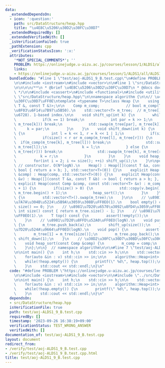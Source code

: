 ```yaml
---
data:
  _extendedDependsOn:
  - icon: ':question:'
    path: src/DataStructure/heap.hpp
    title: "\u4E8C\u5206\u30D2\u30FC\u30D7"
  _extendedRequiredBy: []
  _extendedVerifiedWith: []
  _isVerificationFailed: true
  _pathExtension: cpp
  _verificationStatusIcon: ':x:'
  attributes:
    '*NOT_SPECIAL_COMMENTS*': ''
    PROBLEM: https://onlinejudge.u-aizu.ac.jp/courses/lesson/1/ALDS1/all/ALDS1_9_B
    links:
    - https://onlinejudge.u-aizu.ac.jp/courses/lesson/1/ALDS1/all/ALDS1_9_B
  bundledCode: "#line 1 \"test/aoj-ALDS1_9_B.test.cpp\"\n#define PROBLEM \"https://onlinejudge.u-aizu.ac.jp/courses/lesson/1/ALDS1/all/ALDS1_9_B\"\
    \n\n#include <iostream>\n#include <vector>\n\n#line 1 \"src/DataStructure/heap.hpp\"\
    \n\n\n\n/**\n * @brief \u4E8C\u5206\u30D2\u30FC\u30D7\n * @docs docs/DataStructure/heap.md\n\
    \ */\n\n#include <cassert>\n#include <functional>\n#include <utility>\n#line 13\
    \ \"src/DataStructure/heap.hpp\"\n\nnamespace algorithm {\n\n// \u4E8C\u5206\u30D2\
    \u30FC\u30D7\uFF0E\ntemplate <typename T>\nclass Heap {\n    using Comp = std::function<bool(const\
    \ T &, const T &)>;\n\n    Comp m_comp;            // bool m_comp(T,T):=(\u6BD4\
    \u8F03\u6F14\u7B97\u5B50).\n    std::vector<T> m_tree;  // m_tree[]:=(\u4E8C\u5206\
    \u6728). 1-based index.\n\n    void shift_up(int k) {\n        while(true) {\n\
    \            if(k == 1) break;\n            int par = k >> 1;\n            if(m_comp(m_tree[par],\
    \ m_tree[k])) break;\n            std::swap(m_tree[par], m_tree[k]);\n       \
    \     k = par;\n        }\n    }\n    void shift_down(int k) {\n        while(true)\
    \ {\n            int l = k << 1, r = k << 1 | 1;\n            if(size() < l) break;\n\
    \            if(size() < r or m_comp(m_tree[l], m_tree[r])) {\n              \
    \  if(m_comp(m_tree[k], m_tree[l])) break;\n                std::swap(m_tree[k],\
    \ m_tree[l]);\n                k = l;\n            } else {\n                if(m_comp(m_tree[k],\
    \ m_tree[r])) break;\n                std::swap(m_tree[k], m_tree[r]);\n     \
    \           k = r;\n            }\n        }\n    }\n    void heap_sort() {\n\
    \        for(int i = 2; i <= size(); ++i) shift_up(i);\n    }\n\npublic:\n   \
    \ // constructor. O(N*logN).\n    Heap() : Heap([](const T &a, const T &b) ->\
    \ bool { return a > b; }, std::vector<T>(0)) {}\n    explicit Heap(const Comp\
    \ &comp) : Heap(comp, std::vector<T>(0)) {}\n    explicit Heap(const std::vector<T>\
    \ &v) : Heap([](const T &a, const T &b) -> bool { return a > b; }, v) {}\n   \
    \ explicit Heap(const Comp &comp, const std::vector<T> &v) : m_comp(comp), m_tree(v.size()\
    \ + 1) {\n        if(size() > 0) {\n            std::copy(v.begin(), v.end(),\
    \ m_tree.begin() + 1);\n            heap_sort();\n        }\n    }\n    ~Heap()\
    \ {\n        std::vector<T>().swap(m_tree);\n    }\n\n    // \u8981\u7D20\u304C\
    \u7A7A\u304B\u5224\u5B9A\u3059\u308B\uFF0EO(1).\n    bool empty() const { return\
    \ size() == 0; }\n    // \u8981\u7D20\u6570\u3092\u8FD4\u3059\uFF0EO(1).\n   \
    \ int size() const { return m_tree.size() - 1; }\n    // \u8981\u7D20\u53C2\u7167\
    \uFF0EO(1).\n    T top() const {\n        assert(!empty());\n        return m_tree[1];\n\
    \    }\n    // \u8981\u7D20\u8FFD\u52A0\uFF0EO(logN).\n    void push(const T &a)\
    \ {\n        m_tree.push_back(a);\n        shift_up(size());\n    }\n    // \u8981\
    \u7D20\u524A\u9664\uFF0EO(logN).\n    void pop() {\n        assert(!empty());\n\
    \        m_tree[1] = m_tree[size()];\n        m_tree.pop_back();\n        if(!empty())\
    \ shift_down(1);\n    }\n    // \u30D2\u30FC\u30D7\u30BD\u30FC\u30C8\uFF0EO(N*logN).\n\
    \    void heap_sort(const Comp &comp) {\n        m_comp = comp;\n        heap_sort();\n\
    \    }\n};\n\n}  // namespace algorithm\n\n\n#line 7 \"test/aoj-ALDS1_9_B.test.cpp\"\
    \n\nint main() {\n    int h;\n    std::cin >> h;\n\n    std::vector<int> v(h);\n\
    \    for(auto &in : v) std::cin >> in;\n\n    algorithm::Heap<int> heap(v);\n\
    \    while(!heap.empty()) {\n        printf(\" %d\", heap.top());\n        heap.pop();\n\
    \    }\n    std::cout << std::endl;\n}\n"
  code: "#define PROBLEM \"https://onlinejudge.u-aizu.ac.jp/courses/lesson/1/ALDS1/all/ALDS1_9_B\"\
    \n\n#include <iostream>\n#include <vector>\n\n#include \"../src/DataStructure/heap.hpp\"\
    \n\nint main() {\n    int h;\n    std::cin >> h;\n\n    std::vector<int> v(h);\n\
    \    for(auto &in : v) std::cin >> in;\n\n    algorithm::Heap<int> heap(v);\n\
    \    while(!heap.empty()) {\n        printf(\" %d\", heap.top());\n        heap.pop();\n\
    \    }\n    std::cout << std::endl;\n}\n"
  dependsOn:
  - src/DataStructure/heap.hpp
  isVerificationFile: true
  path: test/aoj-ALDS1_9_B.test.cpp
  requiredBy: []
  timestamp: '2023-09-26 16:38:19+09:00'
  verificationStatus: TEST_WRONG_ANSWER
  verifiedWith: []
documentation_of: test/aoj-ALDS1_9_B.test.cpp
layout: document
redirect_from:
- /verify/test/aoj-ALDS1_9_B.test.cpp
- /verify/test/aoj-ALDS1_9_B.test.cpp.html
title: test/aoj-ALDS1_9_B.test.cpp
---
```

